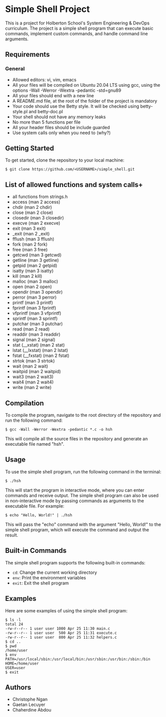 # Simple Shell Project

This is a project for Holberton School's System Engineering & DevOps curriculum. The project is a simple shell program that can execute basic commands, implement custom commands, and handle command line arguments.

## Requirements

### General

- Allowed editors: vi, vim, emacs
- All your files will be compiled on Ubuntu 20.04 LTS using gcc, using the options -Wall -Werror -Wextra -pedantic -std=gnu89
- All your files should end with a new line
- A README.md file, at the root of the folder of the project is mandatory
- Your code should use the Betty style. It will be checked using betty-style.pl and betty-doc.pl
- Your shell should not have any memory leaks
- No more than 5 functions per file
- All your header files should be include guarded
- Use system calls only when you need to (why?)

## Getting Started

To get started, clone the repository to your local machine:

```
$ git clone https://github.com/<USERNAME>/simple_shell.git

```
## List of allowed functions and system calls+

- all functions from strings.h
- access (man 2 access)
- chdir (man 2 chdir)
- close (man 2 close)
- closedir (man 3 closedir)
- execve (man 2 execve)
- exit (man 3 exit)
- _exit (man 2 _exit)
- fflush (man 3 fflush)
- fork (man 2 fork)
- free (man 3 free)
- getcwd (man 3 getcwd)
- getline (man 3 getline)
- getpid (man 2 getpid)
- isatty (man 3 isatty)
- kill (man 2 kill)
- malloc (man 3 malloc)
- open (man 2 open)
- opendir (man 3 opendir)
- perror (man 3 perror)
- printf (man 3 printf)
- fprintf (man 3 fprintf)
- vfprintf (man 3 vfprintf)
- sprintf (man 3 sprintf)
- putchar (man 3 putchar)
- read (man 2 read)
- readdir (man 3 readdir)
- signal (man 2 signal)
- stat (__xstat) (man 2 stat)
- lstat (__lxstat) (man 2 lstat)
- fstat (__fxstat) (man 2 fstat)
- strtok (man 3 strtok)
- wait (man 2 wait)
- waitpid (man 2 waitpid)
- wait3 (man 2 wait3)
- wait4 (man 2 wait4)
- write (man 2 write)

## Compilation

To compile the program, navigate to the root directory of the repository and run the following command:

```
$ gcc -Wall -Werror -Wextra -pedantic *.c -o hsh
```

This will compile all the source files in the repository and generate an executable file named "hsh".

## Usage

To use the simple shell program, run the following command in the terminal:

```
$ ./hsh
```

This will start the program in interactive mode, where you can enter commands and receive output.
The simple shell program can also be used in non-interactive mode by passing commands as arguments to the executable file. For example:

```
$ echo "Hello, World!" | ./hsh
```

This will pass the "echo" command with the argument "Hello, World!" to the simple shell program, which will execute the command and output the result.

## Built-in Commands

The simple shell program supports the following built-in commands:

- `cd`: Change the current working directory
- `env`: Print the environment variables
- `exit`: Exit the shell program

## Examples

Here are some examples of using the simple shell program:

```
$ ls -l
total 24
-rw-r--r-- 1 user user 1000 Apr 25 11:30 main.c
-rw-r--r-- 1 user user  500 Apr 25 11:31 execute.c
-rw-r--r-- 1 user user  800 Apr 25 11:32 helpers.c
$ cd ..
$ pwd
/home/user
$ env
PATH=/usr/local/sbin:/usr/local/bin:/usr/sbin:/usr/bin:/sbin:/bin
HOME=/home/user
USER=user
$ exit
```

## Authors

- Christophe Ngan
-  Gaetan Lecuyer
-  Chaherdine Abdou